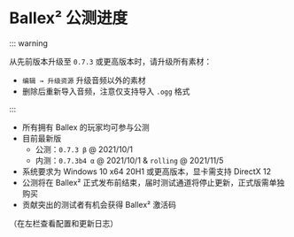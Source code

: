 # Ballex² 公测进度

::: warning

从先前版本升级至 `0.7.3` 或更高版本时，请升级所有素材：

- `编辑 → 升级资源` 升级音频以外的素材
- 删除后重新导入音频，注意仅支持导入 `.ogg` 格式

:::

- 所有拥有 Ballex 的玩家均可参与公测
- 目前最新版
  - 公测：`0.7.3 β` @ 2021/10/1
  - 内测：`0.7.3b4 α` @ 2021/10/1 & `rolling` @ 2021/11/5
- 系统要求为 Windows 10 x64 20H1 或更高版本，显卡需支持 DirectX 12
- 公测将在 Ballex² 正式发布前结束，届时测试通道将停止更新，正式版需单独购买
- 贡献突出的测试者有机会获得 Ballex² 激活码

（在左栏查看配置和更新日志）

